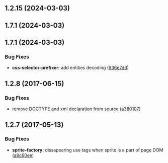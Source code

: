 <a name="1.2.15"></a>
## 1.2.15 (2024-03-03)



<a name="1.7.1"></a>
## 1.7.1 (2024-03-03)



<a name="1.7.1"></a>
## 1.7.1 (2024-03-03)


### Bug Fixes

* **css-selector-prefixer:** add entities decoding ([936e7d6](https://github.com/kisenka/svg-baker/commit/936e7d6))



<a name="1.2.8"></a>
## 1.2.8 (2017-06-15)


### Bug Fixes

* remove DOCTYPE and xml declaration from source ([a380107](https://github.com/kisenka/svg-baker/commit/a380107))



<a name="1.2.7"></a>
## 1.2.7 (2017-05-13)


### Bug Fixes

* **sprite-factory:** dissapearing use tags when sprite is a part of page DOM ([a8c60ee](https://github.com/kisenka/svg-baker/commit/a8c60ee))



